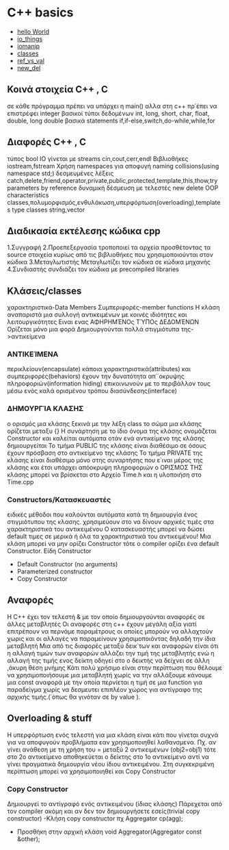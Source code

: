 # C++ basics
- [hello World](https://github.com/fabianhoegger/cplusplus/HelloWorld.cpp)
- [io_things](https://github.com/fabianhoegger/cplusplus/io_things.cpp)
- [iomanip](https://github.com/fabianhoegger/cplusplus/io_manip.cpp)
- [classes](https://github.com/fabianhoegger/cplusplus/opp_1.cpp)
- [ref_vs_val](https://github.com/fabianhoegger/cplusplus/ref_vs_val.cpp)
- [new_del](https://github.com/fabianhoegger/cplusplus/new_del.cpp)

## Κοινά στοιχεία C++ , C
σε κάθε πρόγραμμα πρέπει να υπάρχει η main()
αλλα στη c++ πρ΄έπει να επιστρέφει integer
βασικοί τύποι δεδομένων int, long, short, char, float, double, long double
βασικά statements if,if-else,switch,do-while,while,for

## Διαφορές C++ , C
τύπος bool
IO γίνεται με streams
cin,cout,cerr,endl
Βιβλιοθήκες iostream,fstream
Χρήση namespaces για αποφυγή naming collisions(using namespace std;)
δεσμευμένες λέξεις catch,delete,friend,operator,private,public,protected,template,this,thow,try
parameters by reference
 δυναμική δέσμευση με τελεστές new delete
 OOP characteristics
 classes,πολυμορφισμός,ενθυλάκωση,υπερφόρτωση(overloading),templates
 type classes string,vector
## Διαδικασία εκτέλεσης κώδικα cpp
1.Συγγραφή
2.Προεπεξεργασία
τροποποιεί τα αρχεία προσθέτοντας τα source στοιχεία
κυρίως από τις βιβλιοθήκες που χρησιμοποιούνται στον κώδικα
3.Μεταγλωτιστής
Μεταγλωτίζει τον κώδικα σε κώδικα μηχανής
4.Συνδιαστής
συνδιάζει τον κώδικα με precompiled libraries
##  Κλάσεις/classes
χαρακτηριστικά-Data Members
Συμπεριφορές-member functions
Η κλάση αναπαριστά μια συλλογή αντικειμένων με κοινές ιδιότητες και
λειτουργικότητες
Ειναι ενας ΑΦΗΡΗΜΈΝΟς ΤΎΠΟς ΔΕΔΟΜΈΝΩΝ
Ορίζεται μόνο μια φορά
Δημιουργούνται πολλά στιγμιότυπα της->αντικείμενα
### ΑΝΤΙΚΕΊΜΕΝΑ
περικλείουν(encapsulate) κάποια χαρακτηριστικά(attributes)
και συμπεριφορές(behaviors)
έχουν την δυνατότητα απ΄΄οκρυψης πληροφοριών(information hiding)
επικοινωνούν με το περιβάλλον τους μέσω ενός καλά ορισμένου τρόπου διασύνδεσης(interface)
### ΔΗΜΟΥΡΓΊΑ ΚΛΑΣΗΣ
ο ορισμός μια κλάσης ξεκινά με την λέξη class
το σώμα μια κλάσης ορίζεται μεταξυ {}
Η συνάρτηση με το ίδιο όνομα της κλάσης ονομάζεται Constructor και καλείται
αυτόματα οτάν ενά αντικείμενο της κλάσης δημιουργείται
Το τμήμα PUBLIC της κλάσης είναι διαθέσιμο σε όσους έχουν
πρόσβαση στο αντικείμενο της κλάσης
Το τμήμα PRIVATE της κλάσης είναι διαθέσιμο μόνο
στης συναρτήσης που ε΄ιναι μέρος της κλάσης και έτσι υπάρχει
απόοκρυψη πληροφοριών
ο ΟΡΙΣΜΟΣ ΤΗΣ κλάσης μπορεί να βρίσκεται στο Αρχείο Time.h και η υλοποιήση
στο Time.cpp
### Constructors/Κατασκευαστές
ειδικές μέθοδοι που καλούνται αυτόματα κατά τη δημιουργία ένος στιγμιότυπου της κλασης.
χρησιμεύουν στο να δίνουν αρχικές τιμές στα χαρακτηριστικά του αντικειμένου
Ο κατασκευαστής μπορεί να δώσει default τιμες σε μερικά
ή όλα τα χαρακτηριστικά του αντικειμένου!
Μια κλάση μπορεί να μην ορίζει Constructor τότε ο
compiler ορίζει ένα default Constructor.
Είδη Constructor
- Default Constructor (no arguments)
- Parameterized constructor
- Copy Constructor
## Αναφορές
H C++ έχει τον τελεστή & με τον οποίο δημιουργούνται αναφορές σε άλλες μεταβλητές
Οι αναφορές στη c++ έχουν μεγάλη αξία γιατί επιτρέπουν να περνάμε παραμέτρους οι οποίες μπορούν
να αλλαχτούν χωρις και οι αλλαγές να παραμείνουν χρησιμοποιόντας δηλαδή την ίδια μεταβλητή
Μια από τις διαφορές μεταξύ δεικ΄των και αναφορών είναι
ότι η αλλαγή τιμών των αναφορών αλλάζει την τιμή της μεταβλητής ενώ
η αλλαγή της τιμής ενος δείκτη οδηγεί στο ο δεικτής να δείχνει σε άλλη ,άκυρη θέση μνήμης
Κάτι πολύ χρήσιμο είναι στην περίπτωση που θέλουμε να χρησιμοποιήσουμε μια μεταβλητή
χωρίς να την αλλάξουμε κάνουμε μια const αναφορά με την οποία περνίεται η τιμή σε μια function
για παραδείγμα χωρίς να δεσμευτει επιπλέον χώρος για αντίγραφο της αρχικής τιμής.(΄όπως θα γινόταν σε
by value ).
## Overloading & stuff
Η υπερφόρτωση ενός τελεστή για μια κλάση
είναι κάτι που γίνεται συχνά για να αποφυγούν
προβλήματα εαν χρησιμοποιηθεί λαθανσμενα.
Πχ. αν γίνει ανάθεση με τη χρήση του =
μεταξύ 2 αντικειμένων (obj2=obj1) τότε στο 2ο αντικείμενο αποθηκεύεται ο δείκτης στο 1ο αντικείμενο αντί να γίνει πραγματικά δημιουργία νέου ίδιου αντικειμένου.
Στη συγκεκριμένη περίπτωση μπορεί να χρησιμοποιηθεί και Copy Constructor
### Copy Constructor
Δημιουργεί το αντίγραφό ενός αντικειμένου (ίδιας κλάσης)
Πάρεχεται από τον compiler ακόμη και αν δεν τον δημιουργήσετε εσείς(trivial copy constructor)
-Κλήση copy constructor πχ Aggregator cp(agg);
- Προσθήκη στην αρχική κλάση
 void Aggregator(Aggregator const &other);

